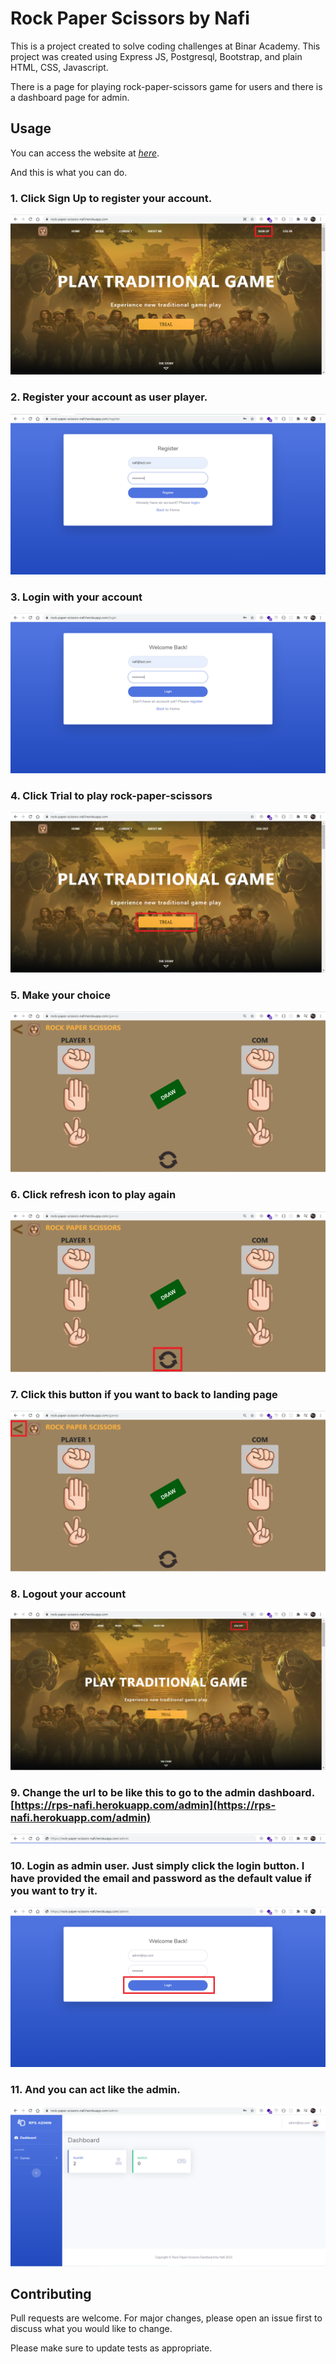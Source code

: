 # Rock Paper Scissors by Nafi

This is a project created to solve coding challenges at Binar Academy. This project was created using Express JS, Postgresql, Bootstrap, and plain HTML, CSS, Javascript.

There is a page for playing rock-paper-scissors game for users and there is a dashboard page for admin.

## Usage

You can access the website at *[here](https://rps-nafi.herokuapp.com/)*. 

And this is what you can do.

### 1. Click Sign Up to register your account.
![](image-readme/sign-up.png)

### 2. Register your account as user player.
![](image-readme/register-as-user-player.PNG)

### 3. Login with your account
![](image-readme/log-in.PNG)

### 4. Click Trial to play rock-paper-scissors
![](image-readme/trial.png)

### 5. Make your choice
![](image-readme/make-your-choice.PNG)

### 6. Click refresh icon to play again
![](image-readme/refresh.png)

### 7. Click this button if you want to back to landing page
![](image-readme/back-to-home.png)

### 8. Logout your account
![](image-readme/logout.png)

### 9. Change the url to be like this to go to the admin dashboard. [https://rps-nafi.herokuapp.com/admin](https://rps-nafi.herokuapp.com/admin)
![](image-readme/go-to-admin-dashboard.PNG)

### 10. Login as admin user. Just simply click the login button. I have provided the email and password as the default value if you want to try it.
![](image-readme/login-admin-dashboard.png)

### 11. And you can act like the admin.
![](image-readme/try-act-as-admin.PNG)

## Contributing
Pull requests are welcome. For major changes, please open an issue first to discuss what you would like to change.

Please make sure to update tests as appropriate.
